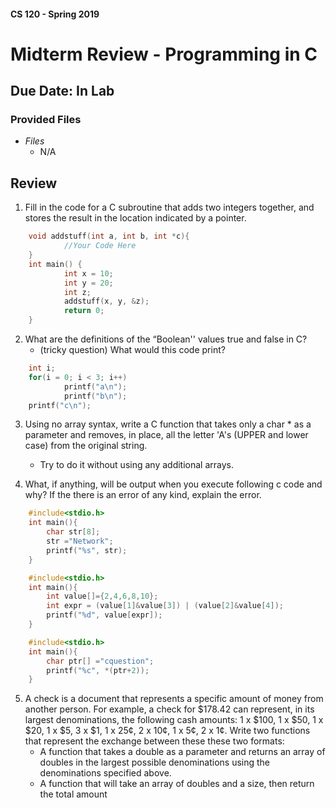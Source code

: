 #### CS 120 - Spring 2019
# Midterm Review - Programming in C
## Due Date: In Lab

### Provided Files
* _Files_
    * N/A


## Review

1. Fill in the code for a C subroutine that adds two integers together, and stores the result in the location indicated by a pointer.
```c
    void addstuff(int a, int b, int *c){
            //Your Code Here
    }
    int main() {
            int x = 10;
            int y = 20;
            int z;
            addstuff(x, y, &z);
            return 0;
    }
```

2. What are the definitions of the “Boolean'' values true and false in C?
    * (tricky question) What would this code print?
```c
    int i;
    for(i = 0; i < 3; i++)
            printf("a\n");
            printf("b\n");
    printf("c\n");
```
3. Using no array syntax, write a C function that takes only a char * as a parameter and removes, in place, all the letter 'A's (UPPER and lower case) from the original string.
    * Try to do it without using any additional arrays.

4. What, if anything, will be output when you execute following c code and why? If the there is an error of any kind, explain the error.

```c
    #include<stdio.h>
    int main(){
    	char str[8];
    	str ="Network";
    	printf("%s", str);
    }

    #include<stdio.h>
    int main(){
    	int value[]={2,4,6,8,10};
    	int expr = (value[1]&value[3]) | (value[2]&value[4]);
    	printf("%d", value[expr]);
    }

    #include<stdio.h>
    int main(){
    	char ptr[] ="cquestion";
    	printf("%c", *(ptr+2));
    }
```

5. A check is a document that represents a specific amount of money from another person. For example, a check for $178.42 can represent, in its largest denominations, the following cash amounts: 1 x $100, 1 x $50, 1 x $20, 1 x $5, 3 x $1, 1 x 25¢, 2 x 10¢, 1 x 5¢, 2 x 1¢. Write two functions that represent the exchange between these these two formats:
    * A function that takes a double as a parameter and returns an array of doubles  in the largest possible denominations using the denominations specified above.
    * A function that will take an array of doubles and a size,  then return the total amount
